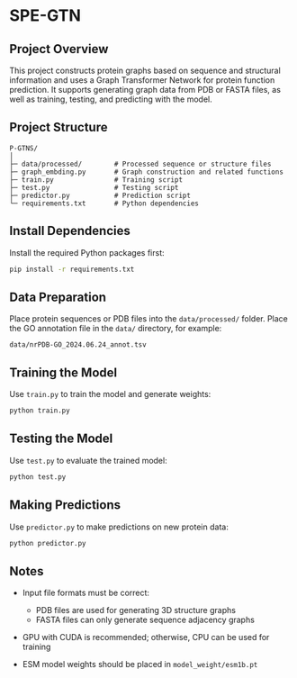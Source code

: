 # SPE-GTN

## Project Overview

This project constructs protein graphs based on sequence and structural information and uses a Graph Transformer Network for protein function prediction.
It supports generating graph data from PDB or FASTA files, as well as training, testing, and predicting with the model.

## Project Structure

```
P-GTNS/
│
├─ data/processed/        # Processed sequence or structure files
├─ graph_embding.py       # Graph construction and related functions
├─ train.py               # Training script
├─ test.py                # Testing script
├─ predictor.py           # Prediction script
└─ requirements.txt       # Python dependencies
```

## Install Dependencies

Install the required Python packages first:

```bash
pip install -r requirements.txt
```

## Data Preparation

Place protein sequences or PDB files into the `data/processed/` folder.
Place the GO annotation file in the `data/` directory, for example:

```
data/nrPDB-GO_2024.06.24_annot.tsv
```

## Training the Model

Use `train.py` to train the model and generate weights:

```bash
python train.py
```

## Testing the Model

Use `test.py` to evaluate the trained model:

```bash
python test.py
```

## Making Predictions

Use `predictor.py` to make predictions on new protein data:

```bash
python predictor.py
```

## Notes

* Input file formats must be correct:

  * PDB files are used for generating 3D structure graphs
  * FASTA files can only generate sequence adjacency graphs
* GPU with CUDA is recommended; otherwise, CPU can be used for training
* ESM model weights should be placed in `model_weight/esm1b.pt`

